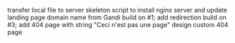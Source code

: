 transfer local file to server
skeleton script to install nginx server and update landing page
domain name from Gandi
build on #1; add redirection
build on #3; add 404 page with string "Ceci n'est pas une page"
design custom 404 page
